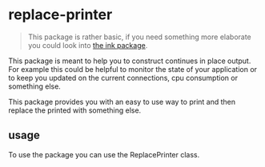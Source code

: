 # replace-printer

> This package is rather basic, if you need something more elaborate you could look into [the ink package](https://www.npmjs.com/package/ink).

This package is meant to help you to construct continues in place output. For example this could be helpful to monitor the state of your application or to keep you updated on the current connections, cpu consumption or something else.

This package provides you with an easy to use way to print and then replace the printed with something else.

## usage

To use the package you can use the ReplacePrinter class.

<!-- USEFILE: examples\test-01.js; str => str.replace('../', 'replace-printer') -->

<!-- USEFILE: examples\test-02.js; str => str.replace('../', 'replace-printer') -->

<!-- USEFILE: examples\test-03.js; str => str.replace('../', 'replace-printer') -->

